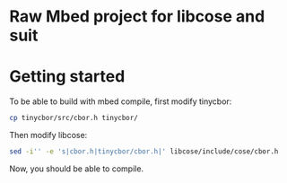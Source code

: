 # Raw Mbed project for libcose and suit

# Getting started

To be able to build with mbed compile, first modify tinycbor:

```sh
cp tinycbor/src/cbor.h tinycbor/
```

Then modify libcose:

```sh
sed -i'' -e 's|cbor.h|tinycbor/cbor.h|' libcose/include/cose/cbor.h
```

Now, you should be able to compile.